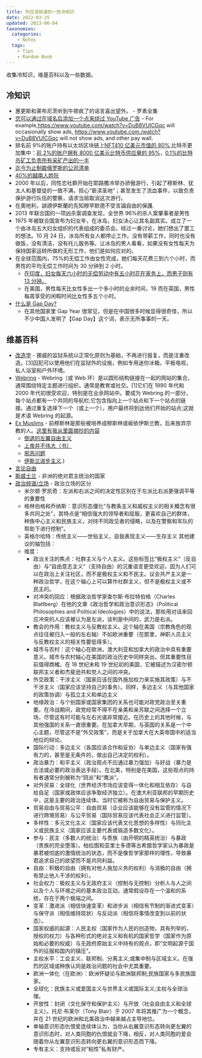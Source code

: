 ```yaml
---
title: 你应该知道的一些冷知识
date: 2022-03-25
updated: 2023-06-04
taxonomies:
  categories:
    - Notes
  tags:
    - Tips
    - Random Book
---
```


收集冷知识，维基百科以及一些数据。

<!-- more -->

## 冷知识

- 惠更斯和莱布尼茨听到牛顿疯了的谣言喜出望外。 - 罗素全集
- [您可以通过在域名后添加一个点来绕过 YouTube 广告](https://old.reddit.com/r/webdev/comments/gzr3cq/fyi_you_can_bypass_youtube_ads_by_adding_a_dot/) -
  For example,<https://www.youtube.com/watch?v=DuB8VUICGqc> will occasionally
  show ads, <https://www.youtube.com./watch?v=DuB8VUICGqc> will not show ads,
  and other pay wall.
- 排名前
  9%的账户持有以太坊区块链上[NFT410 亿美元市值的 80%](https://www.ft.com/content/e95f5ac2-0476-41f4-abd4-8a99faa7737d?utm_campaign=etb&utm_medium=newsletter&utm_source=morning_brew),比特币更加集中：[前 2%的账户拥有 8000 亿美元比特币供应量的 95%](https://bitinfocharts.com/top-100-richest-bitcoin-addresses.html)，[0.1%的比特币矿工负责所有采矿产出的一半](https://www-techspot-com.cdn.ampproject.org/c/s/www.techspot.com/amp/news/91937-bitcoin-largely-controlled-small-group-investors-miners-study.html)
- [迄今为止制裁俄罗斯的公司清单](https://correctiv.org/en/latest-stories/2022/03/01/sanctions-tracker-live-monitoring-of-all-sanctions-against-russia/)
- [40%的越南人姓阮](https://en.wikipedia.org/wiki/Nguyen)
- 2000
  年以后，同性恋社群开始在耶路撒冷举办骄傲游行，引起了穆斯林、犹太人和基督徒的一致不满，担心“亵渎圣地”；甚至发生了流血事件，以致负责保护游行队伍的警察，请求当局取消这次游行。
- 在奧地利，誹謗伊斯蘭的先知穆罕默德不受言論自由的保護.
- 2013 年联合国的一项凶杀案调查发现，全世界 96%的杀人案肇事者是男性
- 1975 年被联合国宣布为妇女年，在冰岛，妇女决心让其名副其实。成立了一个由冰岛五大妇女组织的代表组成的委员会。经过一番讨论，她们想出了罢工的想法。10 月
  24
  日，冰岛所有女人都停止工作。没有带薪工作，同时也没有做饭，没有清洁，没有托儿服务等。让冰岛的男人看看，如果没有女性每天为保持国家运转所做的无形工作，他们是如何应对的。
- 在全球范围内，75%的无偿工作由女性完成，她们每天花费三到六个小时，而男性的平均无偿工作时间为 30 分钟到 2 小时。
  - [在印度，妇女每天六小时的无偿劳动中有五小时花在家务上，而男子则有 13 分钟。](http://www.oecd.org/dev/development-gender/Unpaid_care_work.pdf)
  - 在美国，男性每天比女性多出一个多小时的业余时间，19 而在英国，男性每周享受的闲暇时间比女性多五个小时。
- [什么是 Gap Day?](https://www.reddit.com/r/real_China_irl/comments/13zsnxr/%E7%9F%A5%E5%8F%8B%E9%94%90%E8%AF%84gap_day/)
  - 在其他国家里 Gap Year 很常见，但是在中国很多时候显得很奇怪，所以不少中国人发明了【Gap Day】这个词，表示无所事事的一天。

## 维基百科

- [改造学](<https://en.wikipedia.org/wiki/Rehabilitation_(penology)>) -
  挪威的监狱系统以正常化原则为基础，不再进行报复，而是注重改造。[3]囚犯可以使用他们在监狱外的设施，例如专用迷你冰箱，平板电视，私人浴室和户外环境。
- [Webring](https://en.wikipedia.org/wiki/Webring) - Webring（或 Web
  环）是以圆形结构链接在一起的网站的集合，通常围绕特定主题进行组织，通常是教育或社交。[1]它们在 1990 年代和 2000
  年代初很受欢迎，特别是在业余网站中。要成为 Webring
  的一部分，每个站点都有一个共同的导航栏;它包含指向上一个站点和下一个站点的链接。通过重复选择下一个（或上一个），用户最终将到达他们开始的站点;这就是术语
  Webring 的起源。
- [Ex Muslims](https://en.wikipedia.org/wiki/Ex-Muslims) -
  前穆斯林是那些被培养成穆斯林或皈依伊斯兰教，后来放弃宗教的人。[这里有我从里面摘抄的内容](/content/blog/articles/ex-muslims.md)
  - [倒退的左翼自由主义](https://en.wikipedia.org/wiki/Regressive_left)
  - [上帝并不伟大（书）](https://en.wikipedia.org/wiki/God_Is_Not_Great)
  - [邪恶问题](https://en.wikipedia.org/wiki/Problem_of_evil#cite_note-2009Meister-39)
  - [伊斯兰进步主义](https://en.wikipedia.org/wiki/Liberalism_and_progressivism_within_Islam#:~:text=Liberalism%20and%20progressivism%20within%20Islam%20involve%20professed%20Muslims%20who%20have,%2DIsl%C4%81m%20at%2Dtaqaddum%C4%AB).)
- [言论自由](https://en.wikipedia.org/wiki/Freedom_of_speech)
- [斯威士兰](https://en.wikipedia.org/wiki/Eswatini) - 非洲的绝对君主统治的国家
- [政治频谱/立场](https://en.wikipedia.org/wiki/Political_spectrum) - 政治立场的区分
  - 米尔顿·罗凯奇：左派和右派之间的决定性区别在于左派比右派更强调平等的重要性
  - 格林伯格和乔纳斯：意识形态僵化“与教条主义和威权主义的相关概念有很多共同之处”，其特点是“相信强大的领导者和屈服，更喜欢自己的群体，种族中心主义和民族主义，对持不同政见者的侵略，以及在警察和军队的帮助下进行控制”。
  - 英格尔哈特：传统主义——世俗主义，自我表现主义——生存主义 其他建议的轴包括：
  - 维度：
    - 政治关注的焦点：社群主义与个人主义。这些标签比“极权主义”（反自由）与“自由意志主义”（支持自由）的沉重语言更受欢迎，因为人们可以在政治上关注社区，而不是极权主义和不民主。议会共产主义是一种政治哲学，在这个轴心上可以算作社群主义，但不是极权主义或不民主的。
    - 对冲突的回应：根据政治哲学家查尔斯·布拉特伯格（Charles Blattberg）在他的文章《政治哲学和政治意识形态》（Political
      Philosophies and Political
      Ideologies）中的说法，那些用对话来回应冲突的人应该被认为是左派，谈判是中间的，武力是右派。
    - 教会的作用：教权主义与反教权主义。这个轴在美国（宗教角色的观点往往被归入一般的左右轴）不如欧洲重要（在那里，神职人员主义与反教权主义的相关性要低得多）。
    - 城市与农村：这个轴心在欧洲，澳大利亚和加拿大的政治中具有重要意义。城市与农村轴心在美国的政治历史中同样突出，但其重要性目前值得商榷。在 18
      世纪末和 19 世纪初的美国，它被描述为汉密尔顿联邦主义者和杰斐逊共和党人之间的冲突。
    - 外交政策：干涉主义（国家应该在国外施加权力来实施其政策）与不干涉主义（国家应该坚持自己的事务）。同样，多边主义（与其他国家的政策协调）与孤立主义和单边主义
    - 地缘政治：与个别国家或国家集团的关系也可能对政党政治至关重要。在冷战期间，政党经常不得不在亲美和亲苏联之间选择一个立场，尽管这有时可能与左右光谱非常接近。在历史上的其他时候，与其他强国的关系一直很重要。在加拿大早期，与英国的关系是一个中心主题，尽管这不是“外交政策”，而是关于加拿大在大英帝国中的适当地位的辩论。
    - 国际行动：多边主义（各国应该合作和妥协）与单边主义（国家有强有力的，甚至是无条件的，做出自己决定的权利）。
    - 政治暴力：和平主义（政治观点不应通过暴力强加）与好战（暴力是合法或必要的政治表达手段）。在北美，特别是在美国，这些观点的持有者通常分别被称为“鸽派”和“鹰派”。
    - 对外贸易：全球化（世界经济市场应该变得一体化和相互依存）与自给自足（国家或政体应该争取经济独立）。在澳大利亚联邦的早期历史中，这是主要的政治连续体。当时它被称为自由贸易与保护主义。
    - 贸易自由与贸易公平：自由贸易（企业应该能够在没有监管的情况下进行跨境贸易）与公平贸易（国际贸易应该代表社会正义进行监管）。
    - 多样性：多元文化主义（国家应该代表文化思想的多样性）与同化主义或民族主义（国家应该主要代表或锻造多数文化）。
    - 参与：民主（多数人的统治）与贵族（由开明的精英统治）与暴政（贵族的完全堕落）。柏拉图和亚里士多德等古希腊哲学家认为暴政是暴君被彻底的激情统治的状态，而不是像哲学家那样的理性，导致暴君追求自己的欲望而不是共同利益。
    - 自由：积极的自由（拥有对他人施加义务的权利）与消极的自由（拥有禁止他人干涉的权利）。
    - 社会权力：极权主义与无政府主义（控制与无控制）分析人与人之间以及个人与环境之间的基本政治互动。通常假设存在一个温和的系统，存在于两个极端之间。
    - 变革：激进派（相信快速变革）和进步派（相信有节制的渐进式变革）与保守派（相信维持现状）与反动派（相信将事情改变到以前的状态）。
    - 国家权威的起源：人民主权（国家作为人民的创造物，具有列举的，授权的权力）与各种形式的绝对主义和有机的国家哲学（国家作为原始和必要的权威）与无政府原始主义中持有的观点，即“文明起源于国外的征服和国内的镇压”。
    - 主权水平：工会主义、联邦制、分离主义;或集中制与区域主义。在强烈的区域或种族认同是政治问题的社会中尤其重要。
    - 欧洲一体化（在欧洲）：欧洲怀疑论与欧洲联邦制;民族国家与多民族国家。
    - 全球化：民族主义或爱国主义与世界主义或国际主义;主权与全球治理。
    - 开放性：封闭（文化保守和保护主义）与开放（社会自由主义和全球主义）。托尼·布莱尔（Tony Blair）于 2007 年将其推广为一个概念，并在
      21 世纪的欧洲和北美政治中越来越占主导地位。
    - 单轴意识形态仇恨爱连续体认为，当你从右翼意识形态转向更左翼的意识形态时，对人类同胞的仇恨就会下降，相反，对人类同胞的爱会随着你从左翼意识形态转向更右翼的意识形态而下降。
    - 专有主义：支持或反对“粘性”私有财产。
